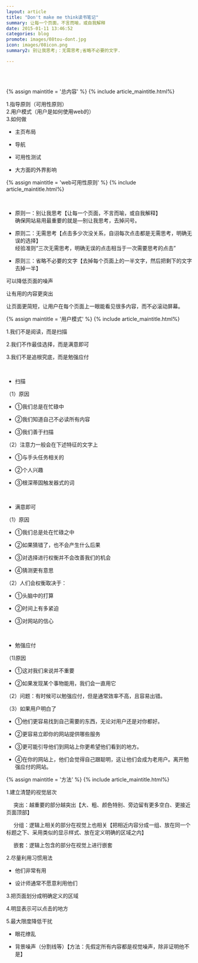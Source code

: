 ```yaml
---
layout: article
title: "Don't make me think读书笔记"
summary: 让每一个页面，不言而喻，或自我解释
date: 2015-01-11 13:46:52
categories: blog
promote: images/08tou-dont.jpg
icon: images/08icon.png
summary2: 别让我思考;：无需思考;省略不必要的文字.

---
```

<br><br>


{% assign maintitle = '总内容' %}
{% include article_maintitle.html%}

<span class="article_subtitle">1.指导原则（可用性原则）</span> <br>
<span class="article_subtitle">2.用户模式（用户是如何使用web的）</span> <br>
<span class="article_subtitle">3.如何做</span> <br>

* 主页布局<br>

* 导航<br>

* 可用性测试<br>

* 大方面的外界影响<br>


{% assign maintitle = 'web可用性原则' %}
{% include article_maintitle.html%}

<br>

* <span class="article_subtitle">原则一：别让我思考【让每一个页面，不言而喻，或自我解释】</span> <br>
 确保网站易用最重要的就是—别让我思考，去掉问号。

* <span class="article_subtitle">原则二：无需思考【点击多少次没关系，自诩每次点击都是无需思考，明确无误的选择】</span> <br>
 经验准则“三次无需思考，明确无误的点击相当于一次需要思考的点击”

* <span class="article_subtitle">原则三：省略不必要的文字【去掉每个页面上的一半文字，然后把剩下的文字去掉一半】</span> <br>

 可以降低页面的噪声

 让有用的内容更突出

 让页面更简短，让用户在每个页面上一眼能看见很多内容，而不必滚动屏幕。



{% assign maintitle = '用户模式' %}
{% include article_maintitle.html%}

1.我们不是阅读，而是<span class="article_subtitle">扫描</span> <br>

2.我们不作最佳选择，而是<span class="article_subtitle">满意即可</span> <br>

3.我们不是追根究底，而是<span class="article_subtitle">勉强应付</span> <br>

<br>

* <span class="article_subtitle">扫描</span> <br>

（1）原因

- ①我们总是在忙碌中

- ②我们知道自己不必读所有内容

- ③我们善于扫描

（2）注意力一般会在下述特征的文字上

- ①与手头任务相关的

- ②个人兴趣

- ③根深蒂固触发器式的词

<br>

* <span class="article_subtitle">满意即可</span> <br>

（1）原因

- ①我们总是处在忙碌之中

- ②如果猜错了，也不会产生什么后果

- ③对选择进行权衡并不会改善我们的机会

- ④猜测更有意思

（2）人们会权衡取决于：

- ①头脑中的打算

- ②时间上有多紧迫

- ③对网站的信心

<br>

* <span class="article_subtitle">勉强应付</span> <br>

（1)原因

- ①这对我们来说并不重要

- ②如果发现某个事物能用，我们会一直用它

（2）问题：有时候可以勉强应付，但是通常效率不高，且容易出错。

（3）如果用户明白了

- ①他们更容易找到自己需要的东西，无论对用户还是对你都好。

- ②更容易立即你的网站提供哪些服务

- ③更可能引导他们到网站上你更希望他们看到的地方。

- ④在你的网站上，他们会觉得自己跟聪明，这让他们会成为老用户。离开勉强应付的网站。


{% assign maintitle = '方法' %}
{% include article_maintitle.html%}


<span class="article_subtitle">1.建立清楚的视觉层次</span>


&nbsp;&nbsp;&nbsp;&nbsp; 突出：越重要的部分越突出【大、粗、颜色特别、旁边留有更多空白、更接近页面顶部】<br>

&nbsp;&nbsp;&nbsp;&nbsp; 分组：逻辑上相关的部分在视觉上也相关【把相近内容分成一组、放在同一个标题之下、采用类似的显示样式、放在定义明确的区域之内】<br>

&nbsp;&nbsp;&nbsp;&nbsp; 嵌套：逻辑上包含的部分在视觉上进行嵌套<br>


<span class="article_subtitle">2.尽量利用习惯用法</span>

- 他们非常有用

- 设计师通常不愿意利用他们

<span class="article_subtitle">3.把页面划分成明确定义的区域</span>

<span class="article_subtitle">4.明显表示可以点击的地方</span>

<span class="article_subtitle">5.最大限度降低干扰</span>


- 眼花缭乱

- 背景噪声（分割线等）【方法：先假定所有内容都是视觉噪声，除非证明他不是】

<br><br>
